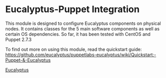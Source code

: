 Eucalyptus-Puppet Integration
=============================

This module is designed to configure Eucalyptus components on physical nodes. It contains classes for the 5 main software components as well as certain OS dependencies. So far, it has been tested with CentOS and Puppet 2.7.3

To find out more on using this module, read the quickstart guide:
https://github.com/eucalyptus/puppetlabs-eucalyptus/wiki/Quickstart:-Puppet-&-Eucalyptus

[Eucalyptus](http://www.eucalyptus.com)
